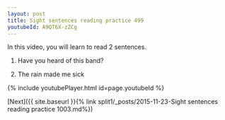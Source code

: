 ```yaml
---
layout: post
title: Sight sentences reading practice 499
youtubeId: A9QT6X-zZCg
---
```

 
 
In this video, you will learn to read 2 sentences. 

1) Have you heard of this band?

2) The rain made me sick

 
{% include youtubePlayer.html id=page.youtubeId %}
 
 

[Next]({{ site.baseurl }}{% link  split1/_posts/2015-11-23-Sight sentences reading practice 1003.md%})
 
